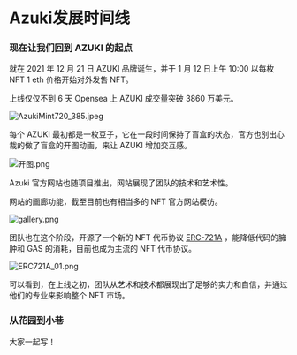 # Azuki发展时间线

### 现在让我们回到 AZUKI 的起点

&#x20;

就在 2021 年 12 月 21 日 AZUKI 品牌诞生，并于 1 月 12 日上午 10:00 以每枚 NFT 1 eth 价格开始对外发售 NFT。

上线仅仅不到 6 天 Opensea 上 AZUKI 成交量突破 3860 万美元。

&#x20;

![AzukiMint720\_385.jpeg](https://lh5.googleusercontent.com/q\_s6lvHXSzCAPbczkmTPMNzw96BY0aaQe0ytdA7x0m60vFTUhemuD3rJGR8u-7UxJ4VyiNNML081iLZFwuOr2bKU2STjhr5jJIKnH5f7Dhofsma3w5f6uTL\_UcODSpFPdninaYl9tDMv3OSetmOewQGf53wWAwwG\_2XPTqYFUJOoR-P7Z9b4\_xS\_t-zWYA)

&#x20;

每个 AZUKI 最初都是一枚豆子，它在一段时间保持了盲盒的状态，官方也别出心裁的做了盲盒的开图动画，来让 AZUKI 增加交互感。

&#x20;

![开图.png](https://lh5.googleusercontent.com/f5BA2DmyZOQ2vJH3OdTKeGfyjCHGz\_d6YgDkbzq7O84Tm083ImDQ0l7JlSjbb9rY\_zyyNCRKqShRgZbN86JzxIIpb9CQaTFKZqG-D5xbX8rCzoLIv2AkEMA\_Xx6oluL-XmN29TS9-tLDc6-BxIXMwgyAjPgTkkABj5nOWBzTeQ8qhRTcQHTf5\_borU-2ng)

&#x20;

Azuki 官方网站也随项目推出，网站展现了团队的技术和艺术性。

网站的画廊功能，截至目前也有相当多的 NFT 官方网站模仿。

&#x20;

![gallery.png](https://lh6.googleusercontent.com/31BDDLcOWgrXoDkO6yRwm36paD51ZmDV4y8qvk93YgSzUuEkK1Div17yLOgzLxcL5Nyh4SIGng8DsjPXqxQuojEZEfG6Wyq-eGKJ15059-gcKWwbJsWQgWtdQUZN1feJ6lYbzzDoOICbeRlyPP55U06t9-1USrggfkgnB1KGt63fj1daVGTRs59vk-PA8A)

&#x20;

团队也在这个阶段，开源了一个新的 NFT 代币协议 [ERC-721A](https://www.erc721a.org/) ，能降低代码的臃肿和 GAS 的消耗，目前也成为主流的 NFT 代币协议。

&#x20;

![ERC721A\_01.png](https://lh6.googleusercontent.com/HNaGGTjhYfbeteVpq1dSBAoHuDMp4bBdWbbaxNwntMZpVQgfckh6-HiOazNLDYe39Fmpn4xI34esAcXmowMp75Sj9UQ9ZVJzoNAYEXRz-Q2PnQi0kmNm8xu\_Efa-Xj3Bya5ubK4aAriw534Uoo\_0dUnVSadNz0Ubkt4t21Qj-Ak31KInKV8m5NCULIa2FQ)

&#x20;

可以看到，在上线之初，团队从艺术和技术都展现出了足够的实力和自信，并通过他们的专业来影响整个 NFT 市场。

&#x20;

### 从花园到小巷



大家一起写！
